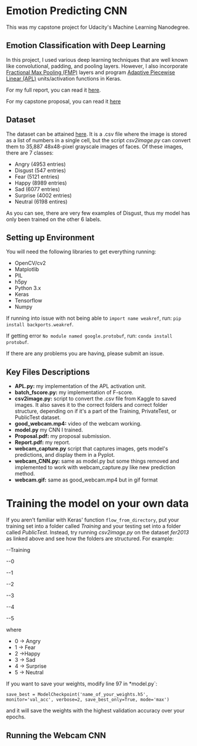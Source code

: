 # Emotion Predicting CNN
This was my capstone project for Udacity's Machine Learning Nanodegree.

## Emotion Classification with Deep Learning
In this project, I used various deep learning techniques that are well known like convolutional, padding, and pooling layers. However, I also incorporate [Fractional Max Pooling (FMP)](https://arxiv.org/abs/1412.6071) layers and program [Adaptive Piecewise Linear (APL)](https://arxiv.org/pdf/1412.6830.pdf) units/activation functions in Keras.

For my full report, you can read it [here](https://github.com/bartchr808/machine-learning/blob/master/projects/capstone/Submission/Report.pdf).

For my capstone proposal, you can read it [here](https://github.com/bartchr808/machine-learning/blob/master/projects/capstone/Submission/Proposal.pdf)
## Dataset

The dataset can be attained [here](https://www.kaggle.com/c/challenges-in-representation-learning-facial-expression-recognition-challenge/data). It is a .csv file where the image is stored as a list of numbers in a single cell, but the script *csv2image.py* can convert them to 35,887 48x48-pixel grayscale images of faces. Of these images, there are 7 classes:
* Angry (4953 entries)
* Disgust (547 entries)
* Fear (5121 entries)
* Happy (8989 entries)
* Sad (6077 entries)
* Surprise (4002 entries)
* Neutral (6198 entires)

As you can see, there are very few examples of Disgust, thus my model has only been trained on the other 6 labels.
## Setting up Environment

You will need the following libraries to get everything running:
* OpenCV/cv2
* Matplotlib
* PIL
* h5py
* Python 3.x
* Keras
* Tensorflow
* Numpy

If running into issue with not being able to `import name weakref`, run: `pip install backports.weakref`.

If getting error `No module named google.protobuf`, run: `conda install protobuf`.

If there are any problems you are having, please submit an issue.

## Key Files Descriptions
* **APL.py:** my implementation of the APL activation unit.
* **batch_fscore.py:** my implementation of F-score.
* **csv2image.py:** script to convert the .csv file from Kaggle to saved images. It also saves it to the correct folders and correct folder structure, depending on if it's a part of the Training, PrivateTest, or PublicTest dataset.
* **good_webcam.mp4:** video of the webcam working.
* **model.py** my CNN I trained.
* **Proposal.pdf:** my proposal submission.
* **Report.pdf:** my report.
* **webcam_capture.py** script that captures images, gets model's predictions, and display them in a Pyplot.
* **webcam_CNN.py:** same as model.py but some things removed and implemented to work with webcam_capture.py like new prediction method.
* **webcam.gif:** same as good_webcam.mp4 but in gif format

# Training the model on your own data
If you aren't familiar with Keras' function `flow_from_directory`, put your training set into a folder called *Training* and your testing set into a folder called *PublicTest*. Instead, try running *csv2image.py* on the dataset *fer2013* as linked above and see how the folders are structured. For example:

--Training

  --0

  --1

  --2

  --3

  --4

  --5

where

* 0 -> Angry
* 1 -> Fear
* 2 ->Happy
* 3 -> Sad
* 4 -> Surprise
* 5 -> Neutral


If you want to save your weights, modify line 97 in *model.py`:
```
save_best = ModelCheckpoint('name_of_your_weights.h5', monitor='val_acc', verbose=2, save_best_only=True, mode='max')
```
and it will save the weights with the highest validation accuracy over your epochs.

## Running the Webcam CNN
